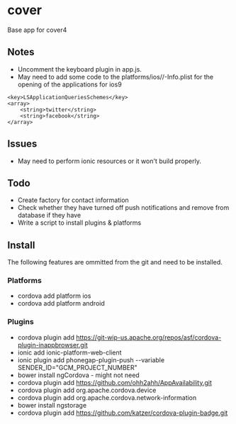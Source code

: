# cover
Base app for cover4

## Notes
- Uncomment the keyboard plugin in app.js.
- May need to add some code to the platforms/ios/<appname>/<appname>-Info.plist for the opening of the applications for ios9
```
<key>LSApplicationQueriesSchemes</key>
<array>
    <string>twitter</string>
    <string>facebook</string>
</array>
```

## Issues
- May need to perform ionic resources or it won't build properly.

## Todo
- Create factory for contact information
- Check whether they have turned off push notifications and remove from database if they have
- Write a script to install plugins & platforms

## Install
The following features are ommitted from the git and need to be installed.

### Platforms
- cordova add platform ios
- cordova add platform android

### Plugins
- cordova plugin add https://git-wip-us.apache.org/repos/asf/cordova-plugin-inappbrowser.git
- ionic add ionic-platform-web-client
- ionic plugin add phonegap-plugin-push --variable SENDER_ID="GCM_PROJECT_NUMBER"
- bower install ngCordova - might not need
- cordova plugin add https://github.com/ohh2ahh/AppAvailability.git
- cordova plugin add org.apache.cordova.device
- cordova plugin add org.apache.cordova.network-information
- bower install ngstorage
- cordova plugin add https://github.com/katzer/cordova-plugin-badge.git

